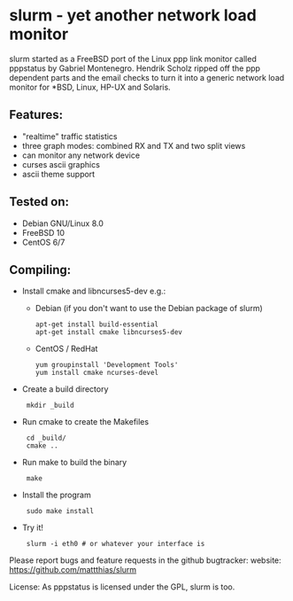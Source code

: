 # slurm - yet another network load monitor

slurm started as a FreeBSD port of the Linux ppp link monitor called pppstatus
by Gabriel Montenegro. Hendrik Scholz ripped off the ppp dependent parts and the
email checks to turn it into a generic network load monitor for *BSD, Linux,
HP-UX and Solaris.

## Features:
 - "realtime" traffic statistics
 - three graph modes: combined RX and TX and two split views
 - can monitor any network device
 - curses ascii graphics
 - ascii theme support

## Tested on:
 - Debian GNU/Linux 8.0
 - FreeBSD 10
 - CentOS 6/7

## Compiling:
 - Install cmake and libncurses5-dev e.g.:
   - Debian (if you don't want to use the Debian package of slurm)

         apt-get install build-essential
         apt-get install cmake libncurses5-dev

   - CentOS / RedHat
         
         yum groupinstall 'Development Tools'
         yum install cmake ncurses-devel

 - Create a build directory

        mkdir _build
        
 - Run cmake to create the Makefiles

        cd _build/
        cmake ..
        
 - Run make to build the binary

        make
        
 - Install the program

        sudo make install
        
 - Try it!

        slurm -i eth0 # or whatever your interface is

Please report bugs and feature requests in the github bugtracker:
 website: https://github.com/mattthias/slurm

License:
 As pppstatus is licensed under the GPL, slurm is too.
